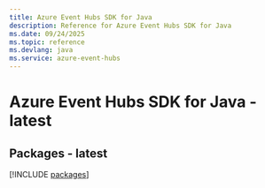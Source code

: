 ```yaml
---
title: Azure Event Hubs SDK for Java
description: Reference for Azure Event Hubs SDK for Java
ms.date: 09/24/2025
ms.topic: reference
ms.devlang: java
ms.service: azure-event-hubs
---
```

# Azure Event Hubs SDK for Java - latest
## Packages - latest
[!INCLUDE [packages](event-hubs-index.md)]